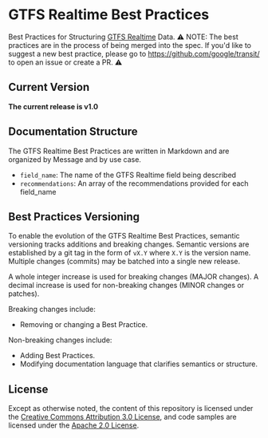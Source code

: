 # GTFS Realtime Best Practices

Best Practices for Structuring [GTFS Realtime](https://github.com/google/transit/blob/master/gtfs-realtime/spec/en/reference.md) Data.
⚠️ NOTE: The best practices are in the process of being merged into the spec. If you'd like to suggest a new best practice, please go to https://github.com/google/transit/ to open an issue or create a PR. ⚠️

## Current Version
**The current release is v1.0**

## Documentation Structure

The GTFS Realtime Best Practices are written in Markdown and are organized by Message and by use case.

* `field_name`: The name of the GTFS Realtime field being described
* `recommendations`: An array of the recommendations provided for each field_name

## Best Practices Versioning
To enable the evolution of the GTFS Realtime Best Practices, semantic versioning tracks additions and breaking changes. Semantic versions are established by a git tag in the form of `vX.Y` where `X.Y` is the version name. Multiple changes (commits) may be batched into a single new release.

A whole integer increase is used for breaking changes (MAJOR changes). A decimal increase is used for non-breaking changes (MINOR changes or patches).

Breaking changes include:
- Removing or changing a Best Practice.

Non-breaking changes include:
- Adding Best Practices.
- Modifying documentation language that clarifies semantics or structure.

## License

Except as otherwise noted, the content of this repository is licensed under the [Creative Commons Attribution 3.0 License](https://creativecommons.org/licenses/by/3.0/), and code samples are licensed under the [Apache 2.0 License](http://www.apache.org/licenses/LICENSE-2.0).
